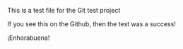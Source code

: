 This is a test file for the Git test project

If you see this on the Github, then the test was a success!

¡Enhorabuena!